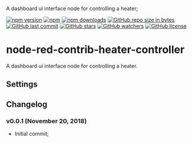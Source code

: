 A dashboard ui interface node for controlling a heater;

[![npm version](https://img.shields.io/npm/v/node-red-contrib-heater-controller.svg?style=flat-square)](https://www.npmjs.com/package/node-red-contrib-heater-controller)
[![npm](https://img.shields.io/npm/dt/node-red-contrib-heater-controller.svg)](https://www.npmjs.com/package/node-red-contrib-heater-controller)
[![npm downloads](https://img.shields.io/npm/dm/node-red-contrib-heater-controller.svg?style=flat-square)](https://www.npmjs.com/package/node-red-contrib-heater-controller)
[![GitHub repo size in bytes](https://img.shields.io/github/repo-size/badges/shields.svg)](https://github.com/SergiuToporjinschi/node-red-contrib-heater-controller)
[![GitHub last commit](https://img.shields.io/github/last-commit/SergiuToporjinschi/node-red-contrib-heater-controller.svg)](https://github.com/SergiuToporjinschi/node-red-contrib-heater-controller)
[![GitHub stars](https://img.shields.io/github/stars/SergiuToporjinschi/node-red-contrib-heater-controllersvg)](https://github.com/SergiuToporjinschi/node-red-contrib-heater-controller/watchers)
[![GitHub watchers](https://img.shields.io/github/watchers/SergiuToporjinschi/node-red-contrib-heater-controller.svg)](https://github.com/SergiuToporjinschi/node-red-contrib-heater-controller/stargazers)
[![GitHub license](https://img.shields.io/github/license/SergiuToporjinschi/node-red-contrib-heater-controller.svg)](https://github.com/SergiuToporjinschi/node-red-contrib-heater-controller/blob/master/LICENSE)

# node-red-contrib-heater-controller

A dashboard ui interface node for controlling a heater.
## Settings

## Changelog

### v0.0.1 (November 20, 2018)
* Initial commit;
